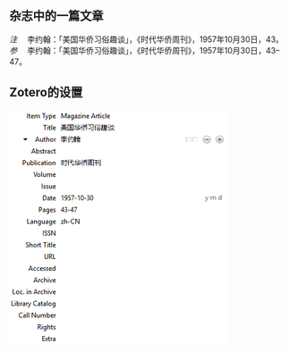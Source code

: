 ## 杂志中的一篇文章
*注* 　李约翰：「美国华侨习俗趣谈」，《时代华侨周刊》，1957年10月30日，43。   
*参* 　李约翰：「美国华侨习俗趣谈」，《时代华侨周刊》，1957年10月30日，43–47。

## Zotero的设置
![杂志中的一篇文章](images/MagazineArticleChinese.png)
